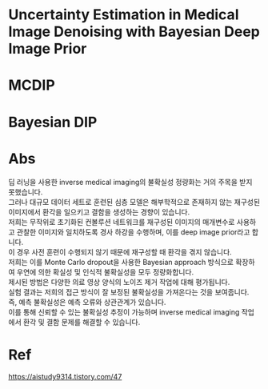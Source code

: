 # Uncertainty Estimation in Medical Image Denoising with Bayesian Deep Image Prior

# MCDIP
# Bayesian DIP

# Abs

딥 러닝을 사용한 inverse medical imaging의 불확실성 정량화는 거의 주목을 받지 못했습니다.  
그러나 대규모 데이터 세트로 훈련된 심층 모델은 해부학적으로 존재하지 않는 재구성된 이미지에서 환각을 일으키고 결함을 생성하는 경향이 있습니다.  
저희는 무작위로 초기화된 컨볼루션 네트워크를 재구성된 이미지의 매개변수로 사용하고 관찰한 이미지와 일치하도록 경사 하강을 수행하며, 이를 deep image prior라고 합니다.  
이 경우 사전 훈련이 수행되지 않기 때문에 재구성할 때 환각을 겪지 않습니다.  
저희는 이를 Monte Carlo dropout을 사용한 Bayesian approach 방식으로 확장하여 우연에 의한 확실성 및 인식적 불확실성을 모두 정량화합니다.  
제시된 방법은 다양한 의료 영상 양식의 노이즈 제거 작업에 대해 평가됩니다.  
실험 결과는 저희의 접근 방식이 잘 보정된 불확실성을 가져온다는 것을 보여줍니다.  
즉, 예측 불확실성은 예측 오류와 상관관계가 있습니다.  
이를 통해 신뢰할 수 있는 불확실성 추정이 가능하며 inverse medical imaging 작업에서 환각 및 결함 문제를 해결할 수 있습니다. 


# Ref
https://aistudy9314.tistory.com/47

